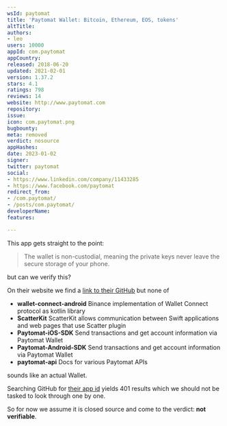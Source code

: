 ```yaml
---
wsId: paytomat
title: 'Paytomat Wallet: Bitcoin, Ethereum, EOS, tokens'
altTitle: 
authors:
- leo
users: 10000
appId: com.paytomat
appCountry: 
released: 2018-06-20
updated: 2021-02-01
version: 1.37.2
stars: 4.1
ratings: 798
reviews: 14
website: http://www.paytomat.com
repository: 
issue: 
icon: com.paytomat.png
bugbounty: 
meta: removed
verdict: nosource
appHashes: 
date: 2023-01-02
signer: 
twitter: paytomat
social:
- https://www.linkedin.com/company/11433285
- https://www.facebook.com/paytomat
redirect_from:
- /com.paytomat/
- /posts/com.paytomat/
developerName: 
features: 

---
```


This app gets straight to the point:

> The wallet is non-custodial, meaning the private keys never leave the secure
storage of your phone.

but can we verify this?

On their website we find a [link to their GitHub](https://github.com/Paytomat)
but none of

* **wallet-connect-android** Binance implementation of Wallet Connect protocol as kotlin library
* **ScatterKit** ScatterKit allows communication between Swift applications and web pages that use Scatter plugin
* **Paytomat-iOS-SDK** Send transactions and get account information via Paytomat Wallet
* **Paytomat-Android-SDK** Send transactions and get account information via Paytomat Wallet
* **paytomat-api** Docs for various Paytomat APIs

sounds like an actual Wallet.

Searching GitHub for
[their app id](https://github.com/search?q=%22com.paytomat%22&type=Code) yields
401 results which we should not be tasked to look through one by one.

So for now we assume it is closed source and come to the verdict: **not verifiable**.

